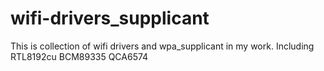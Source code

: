 # wifi-drivers_supplicant
This is collection  of wifi drivers and wpa_supplicant in my work.
Including
	RTL8192cu
	BCM89335
	QCA6574